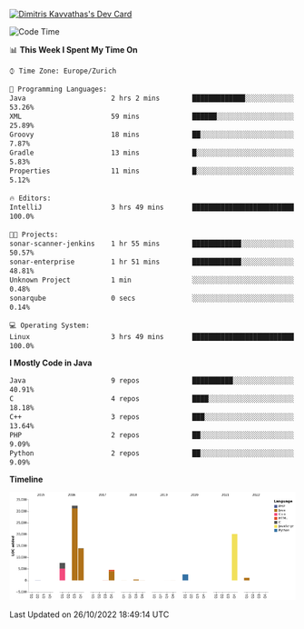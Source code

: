 <a href="https://app.daily.dev/JimR21"><img src="https://api.daily.dev/devcards/1a6ea627b9cf4de4a4f1b5f5cac8c85e.png?r=t8i" width="400" alt="Dimitris Kavvathas's Dev Card"/></a>

<!--START_SECTION:waka-->
![Code Time](http://img.shields.io/badge/Code%20Time-3%2C668%20hrs%2013%20mins-blue)

📊 **This Week I Spent My Time On** 

```text
⌚︎ Time Zone: Europe/Zurich

💬 Programming Languages: 
Java                     2 hrs 2 mins        █████████████░░░░░░░░░░░░   53.26% 
XML                      59 mins             ██████░░░░░░░░░░░░░░░░░░░   25.89% 
Groovy                   18 mins             ██░░░░░░░░░░░░░░░░░░░░░░░   7.87% 
Gradle                   13 mins             █░░░░░░░░░░░░░░░░░░░░░░░░   5.83% 
Properties               11 mins             █░░░░░░░░░░░░░░░░░░░░░░░░   5.12%

🔥 Editors: 
IntelliJ                 3 hrs 49 mins       █████████████████████████   100.0%

🐱‍💻 Projects: 
sonar-scanner-jenkins    1 hr 55 mins        ████████████░░░░░░░░░░░░░   50.57% 
sonar-enterprise         1 hr 51 mins        ████████████░░░░░░░░░░░░░   48.81% 
Unknown Project          1 min               ░░░░░░░░░░░░░░░░░░░░░░░░░   0.48% 
sonarqube                0 secs              ░░░░░░░░░░░░░░░░░░░░░░░░░   0.14%

💻 Operating System: 
Linux                    3 hrs 49 mins       █████████████████████████   100.0%

```

**I Mostly Code in Java** 

```text
Java                     9 repos             ██████████░░░░░░░░░░░░░░░   40.91% 
C                        4 repos             ████░░░░░░░░░░░░░░░░░░░░░   18.18% 
C++                      3 repos             ███░░░░░░░░░░░░░░░░░░░░░░   13.64% 
PHP                      2 repos             ██░░░░░░░░░░░░░░░░░░░░░░░   9.09% 
Python                   2 repos             ██░░░░░░░░░░░░░░░░░░░░░░░   9.09%

```


**Timeline**

![Chart not found](https://raw.githubusercontent.com/JimR21/JimR21/master/charts/bar_graph.png) 


 Last Updated on 26/10/2022 18:49:14 UTC
<!--END_SECTION:waka-->

<!--
**JimR21/JimR21** is a ✨ _special_ ✨ repository because its `README.md` (this file) appears on your GitHub profile.

Here are some ideas to get you started:

- 🔭 I’m currently working on ...
- 🌱 I’m currently learning ...
- 👯 I’m looking to collaborate on ...
- 🤔 I’m looking for help with ...
- 💬 Ask me about ...
- 📫 How to reach me: ...
- 😄 Pronouns: ...
- ⚡ Fun fact: ...
-->
